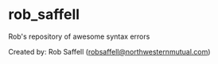 # rob_saffell
Rob's repository of awesome syntax errors

Created by: Rob Saffell (robsaffell@northwesternmutual.com)
